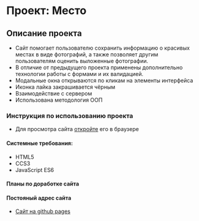 # Проект: Место

## Описание проекта

* Сайт помогает пользователю сохранить информацию о красивых местах в виде фотографий, а также позволяет другим
  пользователям оценить выложенные фотографии.
* В отличие от предыдущего проекта применены дополнительно технологии работы с формами и их валидацией.
* Модальные окна открываются по кликам на элементы интерфейса
* Иконка лайка закрашивается чёрным
* Взаимодействие с сервером
* Использована методология ООП

### Инструкция по использованию проекта

* Для просмотра сайта [откройте](https://studioboloto.github.io/mesto-project/ "Ссылка на сайт") его в браузере

#### Системные требования:

* HTML5
* CCS3
* JavaScript ES6

#### Планы по доработке сайта


#### Постояный адрес сайта

* [Сайт на github pages](https://studioboloto.github.io/mesto-project/)